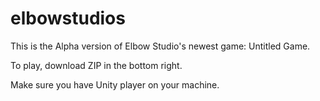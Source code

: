 # elbowstudios
This is the Alpha version of Elbow Studio's newest game: Untitled Game.

To play, download ZIP in the bottom right.

Make sure you have Unity player on your machine.
